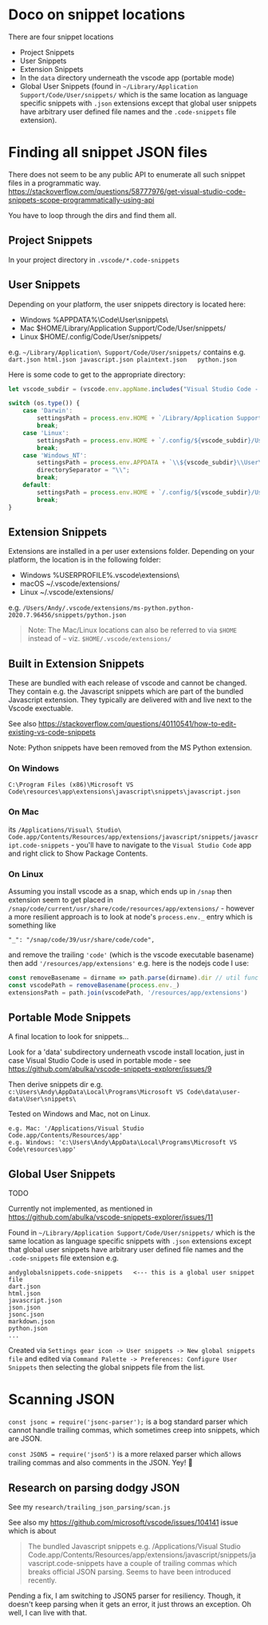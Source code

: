 # Doco on snippet locations

There are four snippet locations
- Project Snippets
- User Snippets
- Extension Snippets
- In the `data` directory underneath the vscode app (portable mode)
- Global User Snippets (found in `~/Library/Application Support/Code/User/snippets/` which is the same location as language specific snippets with `.json` extensions except that global user snippets have arbitrary user defined file names and the `.code-snippets` file extension).

# Finding all snippet JSON files

There does not seem to be any public API to enumerate all such snippet files in a programmatic way.
https://stackoverflow.com/questions/58777976/get-visual-studio-code-snippets-scope-programmatically-using-api

You have to loop through the dirs and find them all.

## Project Snippets

In your project directory in `.vscode/*.code-snippets`

## User Snippets

Depending on your platform, the user snippets directory is located here:

- Windows %APPDATA%\Code\User\snippets\
- Mac $HOME/Library/Application Support/Code/User/snippets/
- Linux $HOME/.config/Code/User/snippets/

e.g.
`~/Library/Application\ Support/Code/User/snippets/` contains e.g. `dart.json
html.json
javascript.json
plaintext.json  
python.json`

Here is some code to get to the appropriate directory:

```javascript
let vscode_subdir = (vscode.env.appName.includes("Visual Studio Code - Insiders") ? 'Code - Insiders' : 'Code')

switch (os.type()) {
    case 'Darwin':
        settingsPath = process.env.HOME + `/Library/Application Support/${vscode_subdir}/User/`;
        break;
    case 'Linux':
        settingsPath = process.env.HOME + `/.config/${vscode_subdir}/User/`;
        break;
    case 'Windows_NT':
        settingsPath = process.env.APPDATA + `\\${vscode_subdir}\\User\\`;
        directorySeparator = "\\";
        break;
    default:
        settingsPath = process.env.HOME + `/.config/${vscode_subdir}/User/`;
        break;
}
```

## Extension Snippets

Extensions are installed in a per user extensions folder. Depending on your platform, the location is in the following folder:

- Windows %USERPROFILE%\.vscode\extensions\
- macOS ~/.vscode/extensions/
- Linux ~/.vscode/extensions/

e.g.
`/Users/Andy/.vscode/extensions/ms-python.python-2020.7.96456/snippets/python.json`

> Note: The Mac/Linux locations can also be referred to via `$HOME` instead of `~` viz. 
`$HOME/.vscode/extensions/`


## Built in Extension Snippets

These are bundled with each release of vscode and cannot be changed. They contain e.g. the Javascript snippets which are part of the bundled Javascript extension.  They typically are delivered with and live next to the Vscode exectuable.

See also https://stackoverflow.com/questions/40110541/how-to-edit-existing-vs-code-snippets

Note: Python snippets have been removed from the MS Python extension.

### On Windows 
`C:\Program Files (x86)\Microsoft VS Code\resources\app\extensions\javascript\snippets\javascript.json`

### On Mac 

its `/Applications/Visual\ Studio\ Code.app/Contents/Resources/app/extensions/javascript/snippets/javascript.code-snippets` - you'll have to navigate to the `Visual Studio Code` app and right click to Show Package Contents.

### On Linux

Assuming you install vscode as a snap, which ends up in `/snap` then extension seem to get placed in
`/snap/code/current/usr/share/code/resources/app/extensions/` - however a
more resilient approach is to look at node's `process.env._` entry 
which is something like
```
"_": "/snap/code/39/usr/share/code/code",
```
and remove the trailing `'code'` (which is the vscode executable basename)
then add `'/resources/app/extensions'` e.g. here is the nodejs code I use:

```javascript
const removeBasename = dirname => path.parse(dirname).dir // util func
const vscodePath = removeBasename(process.env._)
extensionsPath = path.join(vscodePath, '/resources/app/extensions')
```

## Portable Mode Snippets

A final location to look for snippets...

Look for a 'data' subdirectory underneath vscode install location, 
just in case Visual Studio Code is used in portable mode - see https://github.com/abulka/vscode-snippets-explorer/issues/9 

Then derive snippets dir e.g. `c:\Users\Andy\AppData\Local\Programs\Microsoft VS Code\data\user-data\User\snippets\`

Tested on Windows and Mac, not on Linux.

    e.g. Mac: '/Applications/Visual Studio Code.app/Contents/Resources/app'
    e.g. Windows: 'c:\Users\Andy\AppData\Local\Programs\Microsoft VS Code\resources\app'

## Global User Snippets

TODO

Currently not implemented, as mentioned in https://github.com/abulka/vscode-snippets-explorer/issues/11

Found in `~/Library/Application Support/Code/User/snippets/` which is the same location as language specific snippets with `.json` extensions except that global user snippets have arbitrary user defined file names and the `.code-snippets` file extension e.g.

    andyglobalsnippets.code-snippets   <--- this is a global user snippet file
    dart.json
    html.json
    javascript.json
    json.json
    jsonc.json
    markdown.json
    python.json
    ...

Created via `Settings gear icon -> User snippets -> New global snippets file` and edited via `Command Palette -> Preferences: Configure User Snippets` then selecting the global snippets file from the list.


# Scanning JSON

`const jsonc = require('jsonc-parser');` is a bog standard parser which cannot handle trailing
commas, which sometimes creep into snippets, which are JSON.

`const JSON5 = require('json5')` is a more relaxed parser which allows trailing commas and also 
comments in the JSON. Yey! 🎉

## Research on parsing dodgy JSON

See my `research/trailing_json_parsing/scan.js` 

See also my https://github.com/microsoft/vscode/issues/104141 issue which is about 

> The bundled Javascript snippets e.g.
/Applications/Visual Studio Code.app/Contents/Resources/app/extensions/javascript/snippets/javascript.code-snippets
have a couple of trailing commas which breaks official JSON parsing. Seems to have been introduced recently.

Pending a fix, I am switching to JSON5 parser for resiliency.  Though, it doesn't keep 
parsing when it gets an error, it just throws an exception. Oh well, I can live with that.
